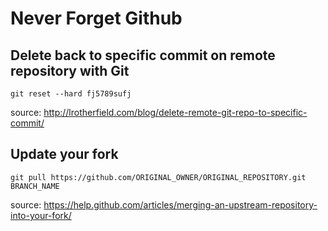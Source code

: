 # Never Forget Github

## Delete back to specific commit on remote repository with Git
```
git reset --hard fj5789sufj
```
source: http://lrotherfield.com/blog/delete-remote-git-repo-to-specific-commit/

## Update your fork
```
git pull https://github.com/ORIGINAL_OWNER/ORIGINAL_REPOSITORY.git BRANCH_NAME
```
source: https://help.github.com/articles/merging-an-upstream-repository-into-your-fork/
